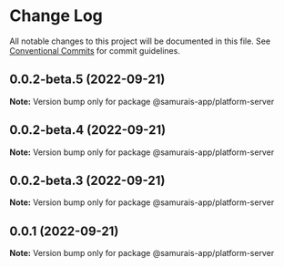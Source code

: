 # Change Log

All notable changes to this project will be documented in this file.
See [Conventional Commits](https://conventionalcommits.org) for commit guidelines.

## 0.0.2-beta.5 (2022-09-21)

**Note:** Version bump only for package @samurais-app/platform-server





## 0.0.2-beta.4 (2022-09-21)

**Note:** Version bump only for package @samurais-app/platform-server





## 0.0.2-beta.3 (2022-09-21)

**Note:** Version bump only for package @samurais-app/platform-server





## 0.0.1 (2022-09-21)

**Note:** Version bump only for package @samurais-app/platform-server
